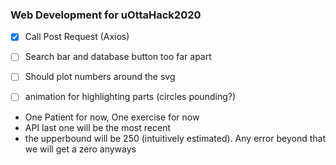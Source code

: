### Web Development for uOttaHack2020

- [X] Call Post Request (Axios)
- [ ] Search bar and database button too far apart
- [ ] Should plot numbers around the svg
- [ ] animation for highlighting parts (circles pounding?)


* One Patient for now, One exercise for now
* API last one will be the most recent
* the upperbound will be 250 (intuitively estimated). Any error beyond that we will get a zero anyways
